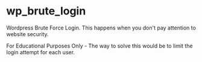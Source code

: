 # wp_brute_login
Wordpress Brute Force Login. This happens when you don't pay attention to website security.

For Educational Purposes Only -
 The way to solve this would be to limit the login attempt for each user.
